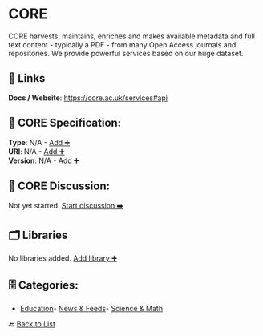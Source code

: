 # CORE

CORE harvests, maintains, enriches and makes available metadata and full text content - typically a PDF - from many Open Access journals and repositories. We provide powerful services based on our huge dataset.

##  🔗 Links
**Docs / Website**: https://core.ac.uk/services#api

## 🧬 CORE Specification:
**Type**: N/A - [Add ➕](https://github.com/apis-list/apis-list/edit/main/apis.yaml#L2405)  
**URI**: N/A - [Add ➕](https://github.com/apis-list/apis-list/edit/main/apis.yaml#L2405)  
**Version**: N/A - [Add ➕](https://github.com/apis-list/apis-list/edit/main/apis.yaml#L2405)

## 💬 CORE Discussion:
Not yet started. [Start discussion ➡️](https://github.com/apis-list/apis-list/discussions/new)

## 🗂️ Libraries

No libraries added. [Add library ➕](https://github.com/apis-list/apis-list/edit/main/apis.yaml#L2405)    


## 🗄️ Categories:
- [Education](https://github.com/apis-list/apis-list#education-)- [News & Feeds](https://github.com/apis-list/apis-list#news--feeds-)- [Science & Math](https://github.com/apis-list/apis-list#science--math-)

🔙  [Back to List](https://github.com/apis-list/apis-list)
